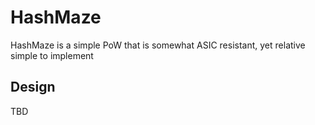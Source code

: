 # HashMaze

HashMaze is a simple PoW that is somewhat ASIC resistant, yet relative simple to implement

## Design

TBD

